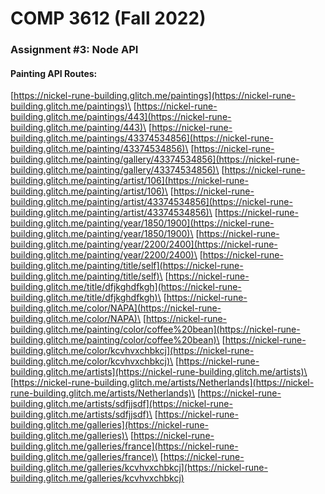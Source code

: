 # COMP 3612 (Fall 2022)
### Assignment #3: Node API

#### Painting API Routes:
[https://nickel-rune-building.glitch.me/paintings](https://nickel-rune-building.glitch.me/paintings)\
[https://nickel-rune-building.glitch.me/paintings/443](https://nickel-rune-building.glitch.me/painting/443)\
[https://nickel-rune-building.glitch.me/paintings/43374534856](https://nickel-rune-building.glitch.me/painting/43374534856)\
[https://nickel-rune-building.glitch.me/painting/gallery/43374534856](https://nickel-rune-building.glitch.me/painting/gallery/43374534856)\
[https://nickel-rune-building.glitch.me/painting/artist/106](https://nickel-rune-building.glitch.me/painting/artist/106)\
[https://nickel-rune-building.glitch.me/painting/artist/43374534856](https://nickel-rune-building.glitch.me/painting/artist/43374534856)\
[https://nickel-rune-building.glitch.me/painting/year/1850/1900](https://nickel-rune-building.glitch.me/painting/year/1850/1900)\
[https://nickel-rune-building.glitch.me/painting/year/2200/2400](https://nickel-rune-building.glitch.me/painting/year/2200/2400)\
[https://nickel-rune-building.glitch.me/painting/title/self](https://nickel-rune-building.glitch.me/painting/title/self)\
[https://nickel-rune-building.glitch.me/title/dfjkghdfkgh](https://nickel-rune-building.glitch.me/title/dfjkghdfkgh)\
[https://nickel-rune-building.glitch.me/color/NAPA](https://nickel-rune-building.glitch.me/color/NAPA)\
[https://nickel-rune-building.glitch.me/painting/color/coffee%20bean](https://nickel-rune-building.glitch.me/painting/color/coffee%20bean)\
[https://nickel-rune-building.glitch.me/color/kcvhvxchbkcj](https://nickel-rune-building.glitch.me/color/kcvhvxchbkcj)\
[https://nickel-rune-building.glitch.me/artists](https://nickel-rune-building.glitch.me/artists)\
[https://nickel-rune-building.glitch.me/artists/Netherlands](https://nickel-rune-building.glitch.me/artists/Netherlands)\
[https://nickel-rune-building.glitch.me/artists/sdfjjsdf](https://nickel-rune-building.glitch.me/artists/sdfjjsdf)\
[https://nickel-rune-building.glitch.me/galleries](https://nickel-rune-building.glitch.me/galleries)\
[https://nickel-rune-building.glitch.me/galleries/france](https://nickel-rune-building.glitch.me/galleries/france)\
[https://nickel-rune-building.glitch.me/galleries/kcvhvxchbkcj](https://nickel-rune-building.glitch.me/galleries/kcvhvxchbkcj)
